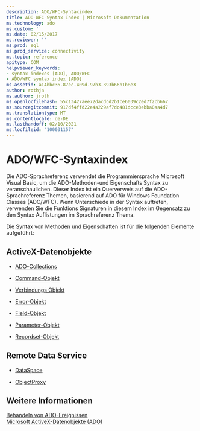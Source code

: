 ```yaml
---
description: ADO/WFC-Syntaxindex
title: ADO-WFC-Syntax Index | Microsoft-Dokumentation
ms.technology: ado
ms.custom: ''
ms.date: 02/15/2017
ms.reviewer: ''
ms.prod: sql
ms.prod_service: connectivity
ms.topic: reference
apitype: COM
helpviewer_keywords:
- syntax indexes [ADO], ADO/WFC
- ADO/WFC syntax index [ADO]
ms.assetid: a14bbc36-87ec-409d-97b3-393b66b1b8e3
author: rothja
ms.author: jroth
ms.openlocfilehash: 55c13427aee72dacdcd2b1ce6039c2ed7f2cb667
ms.sourcegitcommit: 917df4ffd22e4a229af7dc481dcce3ebba0aa4d7
ms.translationtype: MT
ms.contentlocale: de-DE
ms.lasthandoff: 02/10/2021
ms.locfileid: "100031157"
---
```

# <a name="ado---wfc-syntax-index"></a>ADO/WFC-Syntaxindex
Die ADO-Sprachreferenz verwendet die Programmiersprache Microsoft Visual Basic, um die ADO-Methoden-und Eigenschafts Syntax zu veranschaulichen. Dieser Index ist ein Querverweis auf die ADO-Sprachreferenz Themen, basierend auf ADO für Windows Foundation Classes (ADO/WFC). Wenn Unterschiede in der Syntax auftreten, verwenden Sie die Funktions Signaturen in diesem Index im Gegensatz zu den Syntax Auflistungen im Sprachreferenz Thema.  
  
 Die Syntax von Methoden und Eigenschaften ist für die folgenden Elemente aufgeführt:  
  
## <a name="activex-data-objects"></a>ActiveX-Datenobjekte  
  
-   [ADO-Collections](./collections-ado-wfc-syntax.md)  
  
-   [Command-Objekt](./command-ado-wfc-syntax.md)  
  
-   [Verbindungs Objekt](./connection-ado-wfc-syntax.md)  
  
-   [Error-Objekt](./error-ado-wfc-syntax.md)  
  
-   [Field-Objekt](./field-ado-wfc-syntax.md)  
  
-   [Parameter-Objekt](./parameter-ado-wfc-syntax.md)  
  
-   [Recordset-Objekt](./recordset-ado-wfc-syntax.md)  
  
## <a name="remote-data-service"></a>Remote Data Service  
  
-   [DataSpace](./dataspace-ado-wfc-syntax.md)  
  
-   [ObjectProxy](./objectproxy-ado-wfc-syntax.md)  
  
## <a name="see-also"></a>Weitere Informationen  
 [Behandeln von ADO-Ereignissen](../../guide/data/handling-ado-events.md)   
 [Microsoft ActiveX-Datenobjekte (ADO)](../../microsoft-activex-data-objects-ado.md)
